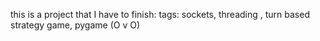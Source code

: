 this is a project that I have to finish:
tags: sockets, threading , turn based strategy game, pygame
(O v O)